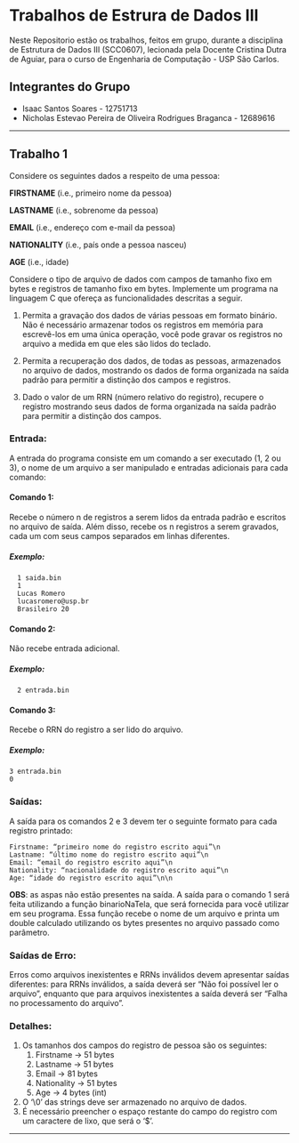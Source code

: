 # Trabalhos de Estrura de Dados III

Neste Repositorio estão os trabalhos, feitos em grupo, durante a disciplina de Estrutura de Dados III (SCC0607), 
lecionada pela Docente Cristina Dutra de Aguiar, para o curso de Engenharia de Computação - USP São Carlos.

## Integrantes do Grupo
* Isaac Santos Soares - 12751713
* Nicholas Estevao Pereira de Oliveira Rodrigues Braganca - 12689616

---

## Trabalho 1 

Considere os seguintes dados a respeito de uma pessoa:

  **FIRSTNAME** (i.e., primeiro nome da pessoa)
  
  **LASTNAME** (i.e., sobrenome da pessoa) 
  
  **EMAIL** (i.e., endereço com e-mail da pessoa) 
  
  **NATIONALITY** (i.e., país onde a pessoa nasceu) 
  
  **AGE** (i.e., idade)
  
Considere o tipo de arquivo de dados com campos de tamanho fixo em bytes e registros de tamanho fixo em bytes. 
Implemente um programa na linguagem C que ofereça as funcionalidades descritas a seguir.

1. Permita a gravação dos dados de várias pessoas em formato binário. Não é
necessário armazenar todos os registros em memória para escrevê-los em uma única operação, você pode gravar os registros no arquivo a medida em que eles são lidos do teclado.

2. Permita a recuperação dos dados, de todas as pessoas, armazenados no arquivo
de dados, mostrando os dados de forma organizada na saída padrão para permitir a
distinção dos campos e registros.

3. Dado o valor de um RRN (número relativo do registro), recupere o registro
mostrando seus dados de forma organizada na saída padrão para permitir a distinção
dos campos.

### Entrada:

A entrada do programa consiste em um comando a ser executado (1, 2 ou 3), o nome de um arquivo a ser manipulado e entradas adicionais para cada comando:

#### Comando 1:

Recebe o número n de registros a serem lidos da entrada padrão e escritos no arquivo de saída. Além disso, recebe os n registros a serem gravados, cada um com seus campos separados em linhas diferentes.

##### Exemplo:

```
  1 saida.bin 
  1 
  Lucas Romero 
  lucasromero@usp.br
  Brasileiro 20 
```
#### Comando 2: 

Não recebe entrada adicional.

##### Exemplo:

```
  2 entrada.bin
```

#### Comando 3:

Recebe o RRN do registro a ser lido do arquivo. 

##### Exemplo:

```
3 entrada.bin
0
```

### Saídas: 

A saída para os comandos 2 e 3 devem ter o seguinte formato para cada registro printado:

```
Firstname: “primeiro nome do registro escrito aqui”\n 
Lastname: “último nome do registro escrito aqui”\n 
Email: “email do registro escrito aqui”\n 
Nationality: “nacionalidade do registro escrito aqui”\n 
Age: “idade do registro escrito aqui”\n\n 
```

**OBS**: as aspas não estão presentes na saída.
A saída para o comando 1 será feita utilizando a função binarioNaTela, que será fornecida para você utilizar em seu programa. 
Essa função recebe o nome de um arquivo e printa um double calculado utilizando os bytes presentes no arquivo passado como parâmetro.

### Saídas de Erro: 
Erros como arquivos inexistentes e RRNs inválidos devem apresentar saídas diferentes: 
para RRNs inválidos, a saída deverá ser “Não foi possível ler o arquivo”, enquanto que para
arquivos inexistentes a saída deverá ser “Falha no processamento do arquivo”.

### Detalhes: 
1. Os tamanhos dos campos do registro de pessoa são os seguintes: 
    1. Firstname -> 51 bytes 
    2. Lastname -> 51 bytes 
    3. Email -> 81 bytes 
    4. Nationality -> 51 bytes 
    5. Age -> 4 bytes (int) 
2. O ‘\0’ das strings deve ser armazenado no arquivo de dados. 
3. É necessário preencher o espaço restante do campo do registro com um caractere de lixo,
que será o ‘$’.

---
